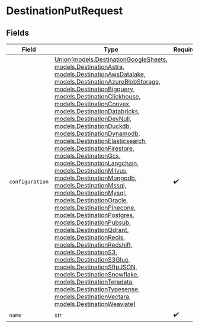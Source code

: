 # DestinationPutRequest


## Fields

| Field                                                                                                                                                                                                                                                                                                                                                                                                                                                                                                                                                                                                                                                                                                                                                                                                                                                                                                                                                                                                                      | Type                                                                                                                                                                                                                                                                                                                                                                                                                                                                                                                                                                                                                                                                                                                                                                                                                                                                                                                                                                                                                       | Required                                                                                                                                                                                                                                                                                                                                                                                                                                                                                                                                                                                                                                                                                                                                                                                                                                                                                                                                                                                                                   | Description                                                                                                                                                                                                                                                                                                                                                                                                                                                                                                                                                                                                                                                                                                                                                                                                                                                                                                                                                                                                                | Example                                                                                                                                                                                                                                                                                                                                                                                                                                                                                                                                                                                                                                                                                                                                                                                                                                                                                                                                                                                                                    |
| -------------------------------------------------------------------------------------------------------------------------------------------------------------------------------------------------------------------------------------------------------------------------------------------------------------------------------------------------------------------------------------------------------------------------------------------------------------------------------------------------------------------------------------------------------------------------------------------------------------------------------------------------------------------------------------------------------------------------------------------------------------------------------------------------------------------------------------------------------------------------------------------------------------------------------------------------------------------------------------------------------------------------- | -------------------------------------------------------------------------------------------------------------------------------------------------------------------------------------------------------------------------------------------------------------------------------------------------------------------------------------------------------------------------------------------------------------------------------------------------------------------------------------------------------------------------------------------------------------------------------------------------------------------------------------------------------------------------------------------------------------------------------------------------------------------------------------------------------------------------------------------------------------------------------------------------------------------------------------------------------------------------------------------------------------------------- | -------------------------------------------------------------------------------------------------------------------------------------------------------------------------------------------------------------------------------------------------------------------------------------------------------------------------------------------------------------------------------------------------------------------------------------------------------------------------------------------------------------------------------------------------------------------------------------------------------------------------------------------------------------------------------------------------------------------------------------------------------------------------------------------------------------------------------------------------------------------------------------------------------------------------------------------------------------------------------------------------------------------------- | -------------------------------------------------------------------------------------------------------------------------------------------------------------------------------------------------------------------------------------------------------------------------------------------------------------------------------------------------------------------------------------------------------------------------------------------------------------------------------------------------------------------------------------------------------------------------------------------------------------------------------------------------------------------------------------------------------------------------------------------------------------------------------------------------------------------------------------------------------------------------------------------------------------------------------------------------------------------------------------------------------------------------- | -------------------------------------------------------------------------------------------------------------------------------------------------------------------------------------------------------------------------------------------------------------------------------------------------------------------------------------------------------------------------------------------------------------------------------------------------------------------------------------------------------------------------------------------------------------------------------------------------------------------------------------------------------------------------------------------------------------------------------------------------------------------------------------------------------------------------------------------------------------------------------------------------------------------------------------------------------------------------------------------------------------------------- |
| `configuration`                                                                                                                                                                                                                                                                                                                                                                                                                                                                                                                                                                                                                                                                                                                                                                                                                                                                                                                                                                                                            | [Union[models.DestinationGoogleSheets, models.DestinationAstra, models.DestinationAwsDatalake, models.DestinationAzureBlobStorage, models.DestinationBigquery, models.DestinationClickhouse, models.DestinationConvex, models.DestinationDatabricks, models.DestinationDevNull, models.DestinationDuckdb, models.DestinationDynamodb, models.DestinationElasticsearch, models.DestinationFirestore, models.DestinationGcs, models.DestinationLangchain, models.DestinationMilvus, models.DestinationMongodb, models.DestinationMssql, models.DestinationMysql, models.DestinationOracle, models.DestinationPinecone, models.DestinationPostgres, models.DestinationPubsub, models.DestinationQdrant, models.DestinationRedis, models.DestinationRedshift, models.DestinationS3, models.DestinationS3Glue, models.DestinationSftpJSON, models.DestinationSnowflake, models.DestinationTeradata, models.DestinationTypesense, models.DestinationVectara, models.DestinationWeaviate]](../models/destinationconfiguration.md) | :heavy_check_mark:                                                                                                                                                                                                                                                                                                                                                                                                                                                                                                                                                                                                                                                                                                                                                                                                                                                                                                                                                                                                         | The values required to configure the destination.                                                                                                                                                                                                                                                                                                                                                                                                                                                                                                                                                                                                                                                                                                                                                                                                                                                                                                                                                                          | {<br/>"user": "charles"<br/>}                                                                                                                                                                                                                                                                                                                                                                                                                                                                                                                                                                                                                                                                                                                                                                                                                                                                                                                                                                                              |
| `name`                                                                                                                                                                                                                                                                                                                                                                                                                                                                                                                                                                                                                                                                                                                                                                                                                                                                                                                                                                                                                     | *str*                                                                                                                                                                                                                                                                                                                                                                                                                                                                                                                                                                                                                                                                                                                                                                                                                                                                                                                                                                                                                      | :heavy_check_mark:                                                                                                                                                                                                                                                                                                                                                                                                                                                                                                                                                                                                                                                                                                                                                                                                                                                                                                                                                                                                         | N/A                                                                                                                                                                                                                                                                                                                                                                                                                                                                                                                                                                                                                                                                                                                                                                                                                                                                                                                                                                                                                        |                                                                                                                                                                                                                                                                                                                                                                                                                                                                                                                                                                                                                                                                                                                                                                                                                                                                                                                                                                                                                            |